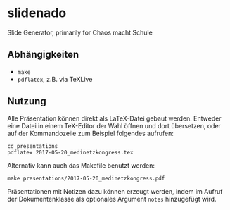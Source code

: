 # slidenado

Slide Generator, primarily for Chaos macht Schule

## Abhängigkeiten

* `make`
* `pdflatex`, z.B. via TeXLive

## Nutzung

Alle Präsentation können direkt als LaTeX-Datei gebaut werden.  Entweder eine
Datei in einem TeX-Editor der Wahl öffnen und dort übersetzen, oder auf der
Kommandozeile zum Beispiel folgendes aufrufen:

    cd presentations
    pdflatex 2017-05-20_medinetzkongress.tex

Alternativ kann auch das Makefile benutzt werden:

    make presentations/2017-05-20_medinetzkongress.pdf

Präsentationen mit Notizen dazu können erzeugt werden, indem im Aufruf der
Dokumentenklasse als optionales Argument `notes` hinzugefügt wird.

